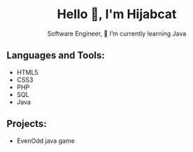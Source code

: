 <h1 align="center">Hello 👋, I'm Hijabcat</h1>
<p align="center">Software Engineer, 🌱 I’m currently learning Java</p>

<h2 align="left">Languages and Tools:</h2>
<ul>
  <li>HTML5</li>
  <li>CSS3</li>
  <li>PHP</li>
  <li>SQL</li>
  <li>Java</li>
</ul>

<h2 align="left">Projects:</h2>
<ul>
  <li>EvenOdd java game</li>
  </ul>
